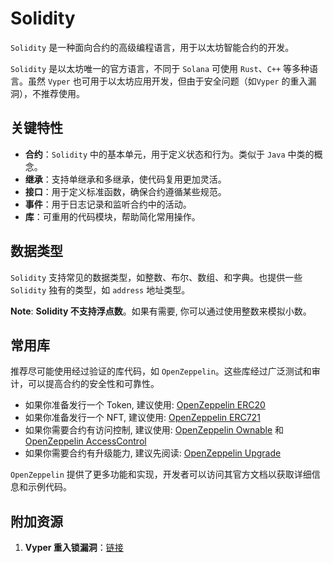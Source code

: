 # Solidity

`Solidity` 是一种面向合约的高级编程语言，用于以太坊智能合约的开发。

`Solidity` 是以太坊唯一的官方语言，不同于 `Solana` 可使用 `Rust`、`C++` 等多种语言。虽然 `Vyper` 也可用于以太坊应用开发，但由于安全问题（如`Vyper` 的重入漏洞），不推荐使用。

## 关键特性

- **合约**：`Solidity` 中的基本单元，用于定义状态和行为。类似于 `Java` 中类的概念。
- **继承**：支持单继承和多继承，使代码复用更加灵活。
- **接口**：用于定义标准函数，确保合约遵循某些规范。
- **事件**：用于日志记录和监听合约中的活动。
- **库**：可重用的代码模块，帮助简化常用操作。

## 数据类型

`Solidity` 支持常见的数据类型，如整数、布尔、数组、和字典。也提供一些 `Solidity` 独有的类型，如 `address` 地址类型。

**Note**: **Solidity 不支持浮点数**。如果有需要, 你可以通过使用整数来模拟小数。

## 常用库

推荐尽可能使用经过验证的库代码，如 `OpenZeppelin`。这些库经过广泛测试和审计，可以提高合约的安全性和可靠性。

- 如果你准备发行一个 Token, 建议使用: [OpenZeppelin ERC20](https://github.com/OpenZeppelin/openzeppelin-contracts/blob/master/contracts/token/ERC20/ERC20.sol)
- 如果你准备发行一个 NFT, 建议使用: [OpenZeppelin ERC721](https://github.com/OpenZeppelin/openzeppelin-contracts/blob/master/contracts/token/ERC721/ERC721.sol)
- 如果你需要合约有访问控制, 建议使用: [OpenZeppelin Ownable](https://github.com/OpenZeppelin/openzeppelin-contracts/blob/master/contracts/access/Ownable.sol) 和 [OpenZeppelin AccessControl](https://github.com/OpenZeppelin/openzeppelin-contracts/blob/master/contracts/access/AccessControl.sol)
- 如果你需要合约有升级能力, 建议先阅读: [OpenZeppelin Upgrade](https://docs.openzeppelin.com/upgrades)

`OpenZeppelin` 提供了更多功能和实现，开发者可以访问其官方文档以获取详细信息和示例代码。

## 附加资源

1. **Vyper 重入锁漏洞**：[链接](https://www.chaincatcher.com/article/2098263)